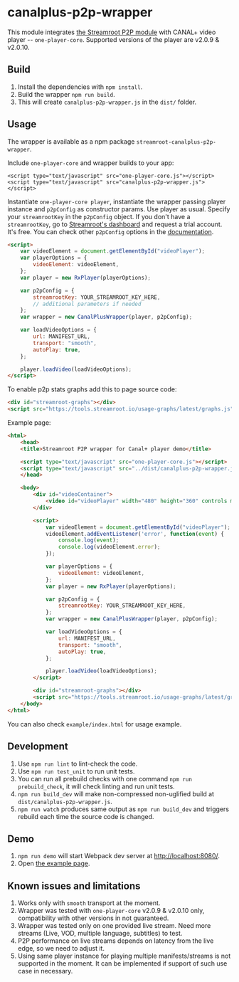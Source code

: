 # canalplus-p2p-wrapper

This module integrates [the Streamroot P2P module](http://streamroot.io) with CANAL+ video player -- `one-player-core`. Supported versions of the player are v2.0.9 & v2.0.10.

## Build

1. Install the dependencies with `npm install`.
1. Build the wrapper `npm run build`.
1. This will create `canalplus-p2p-wrapper.js` in the `dist/` folder.

## Usage

The wrapper is available as a npm package `streamroot-canalplus-p2p-wrapper`.

Include `one-player-core` and wrapper builds to your app:
```
<script type="text/javascript" src="one-player-core.js"></script>
<script type="text/javascript" src="canalplus-p2p-wrapper.js"></script>
```

Instantiate `one-player-core player`, instantiate the wrapper passing player instance and `p2pConfig` as constructor params. Use player as usual. Specify your `streamrootKey` in the `p2pConfig` object. If you don't have a `streamrootKey`, go to [Streamroot's dashboard](http://dashboard.streamroot.io/) and request a trial account. It's free. You can check other `p2pConfig` options in the [documentation](https://streamroot.readme.io/docs/p2p-config).

```html
<script>
    var videoElement = document.getElementById("videoPlayer");
    var playerOptions = {
        videoElement: videoElement,
    };
    var player = new RxPlayer(playerOptions);

    var p2pConfig = {
        streamrootKey: YOUR_STREAMROOT_KEY_HERE,
        // additional parameters if needed
    };
    var wrapper = new CanalPlusWrapper(player, p2pConfig);

    var loadVideoOptions = {
        url: MANIFEST_URL,
        transport: "smooth",
        autoPlay: true,
    };

    player.loadVideo(loadVideoOptions);
</script>
```

To enable p2p stats graphs add this to page source code:
```html
<div id="streamroot-graphs"></div>
<script src="https://tools.streamroot.io/usage-graphs/latest/graphs.js"></script>
```

Example page:
```html
<html>
    <head>
    <title>Streamroot P2P wrapper for Canal+ player demo</title>

    <script type="text/javascript" src="one-player-core.js"></script>
    <script type="text/javascript" src="../dist/canalplus-p2p-wrapper.js"></script>
    </head>

    <body>
        <div id="videoContainer">
            <video id="videoPlayer" width="480" height="360" controls muted></video>
        </div>

        <script>
            var videoElement = document.getElementById("videoPlayer");
            videoElement.addEventListener('error', function(event) {
                console.log(event);
                console.log(videoElement.error);
            });

            var playerOptions = {
                videoElement: videoElement,
            };
            var player = new RxPlayer(playerOptions);

            var p2pConfig = {
                streamrootKey: YOUR_STREAMROOT_KEY_HERE,
            };
            var wrapper = new CanalPlusWrapper(player, p2pConfig);

            var loadVideoOptions = {
                url: MANIFEST_URL,
                transport: "smooth",
                autoPlay: true,
            };

            player.loadVideo(loadVideoOptions);
        </script>

        <div id="streamroot-graphs"></div>
        <script src="https://tools.streamroot.io/usage-graphs/latest/graphs.js"></script>
    </body>
</html>
```

You can also check `example/index.html` for usage example.

## Development

1. Use `npm run lint` to lint-check the code.
1. Use `npm run test_unit` to run unit tests.
1. You can run all prebuild checks with one command `npm run prebuild_check`, it will check linting and run unit tests.
1. `npm run build_dev` will make non-compressed non-uglified build at `dist/canalplus-p2p-wrapper.js`.
1. `npm run watch` produces same output as `npm run build_dev` and triggers rebuild each time the source code is changed.

## Demo

1. `npm run demo` will start Webpack dev server at [http://localhost:8080/](http://localhost:8080/).
1. Open [the example page](http://localhost:8080/example).

## Known issues and limitations

1. Works only with `smooth` transport at the moment.
1. Wrapper was tested with `one-player-core` v2.0.9 & v2.0.10 only, compatibility with other versions in not guaranteed.
1. Wrapper was tested only on one provided live stream. Need more streams (Live, VOD, multiple language, subtitles) to test.
1. P2P performance on live streams depends on latency from the live edge, so we need to adjust it.
1. Using same player instance for playing multiple manifests/streams is not supported in the moment. It can be implemented if support of such use case in necessary.
